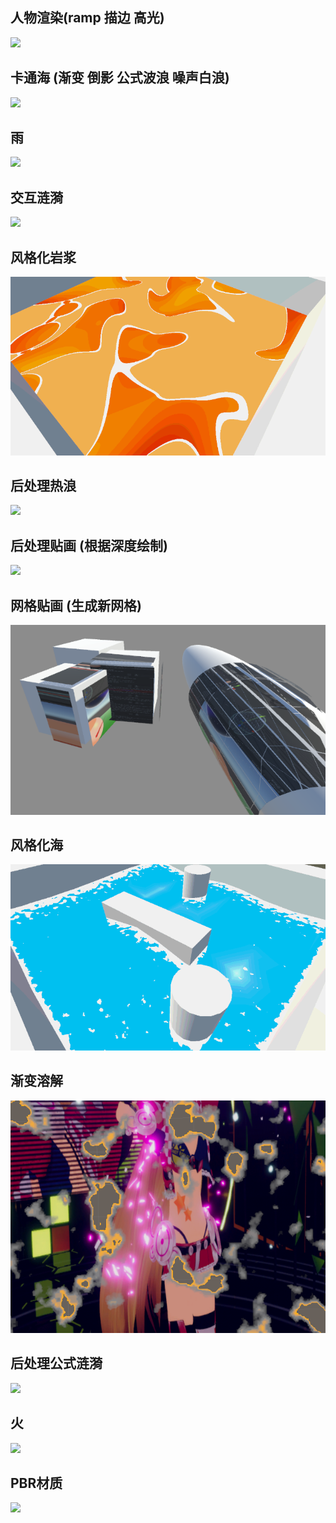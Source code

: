 人物渲染(ramp 描边 高光)
------- 
![](https://github.com/youmobai/Show/blob/main/ShowTexture/1.gif)

卡通海 (渐变 倒影 公式波浪 噪声白浪)
------- 
![](https://github.com/youmobai/Show/blob/main/ShowTexture/2.gif)

雨
------- 
![](https://github.com/youmobai/Show/blob/main/ShowTexture/3.gif)

交互涟漪
------- 
![](https://github.com/youmobai/Show/blob/main/ShowTexture/4.gif)

风格化岩浆
------- 
![](https://github.com/youmobai/Show/blob/main/ShowTexture/5.gif)

后处理热浪
------- 
![](https://github.com/youmobai/Show/blob/main/ShowTexture/6.gif)

后处理贴画 (根据深度绘制)
------- 
![](https://github.com/youmobai/Show/blob/main/ShowTexture/7.gif)

网格贴画 (生成新网格)
------- 
![](https://github.com/youmobai/Show/blob/main/ShowTexture/8.png)

风格化海
------- 
![](https://github.com/youmobai/Show/blob/main/ShowTexture/9.gif)

渐变溶解
------- 
![](https://github.com/youmobai/Show/blob/main/ShowTexture/10.png)

后处理公式涟漪
------- 
![](https://github.com/youmobai/Show/blob/main/ShowTexture/11.gif)

火
------- 
![](https://github.com/youmobai/Show/blob/main/ShowTexture/12.gif)

PBR材质
------- 
![](https://github.com/youmobai/Show/blob/main/ShowTexture/13.gif)












